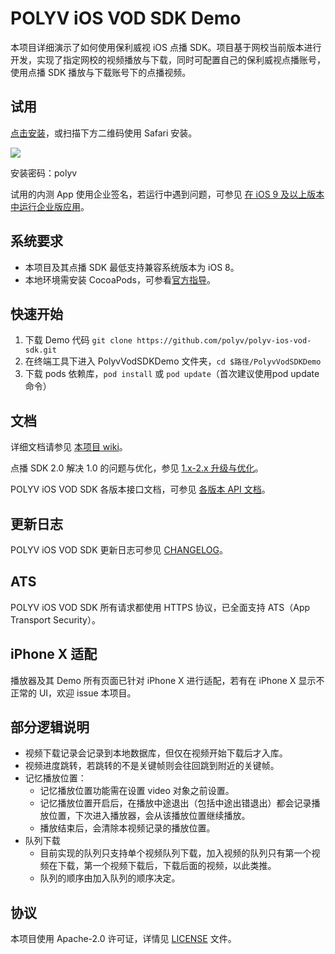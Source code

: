 # POLYV iOS VOD SDK Demo

本项目详细演示了如何使用保利威视 iOS 点播 SDK。项目基于网校当前版本进行开发，实现了指定网校的视频播放与下载，同时可配置自己的保利威视点播账号，使用点播 SDK 播放与下载账号下的点播视频。

## 试用

[点击安装](https://www.pgyer.com/Qtuw)，或扫描下方二维码使用 Safari 安装。

![](https://www.pgyer.com/app/qrcode/Qtuw)

安装密码：polyv

试用的内测 App 使用企业签名，若运行中遇到问题，可参见 [在 iOS 9 及以上版本中运行企业版应用](https://github.com/polyv/polyv-ios-vod-sdk/wiki/RunEnterpriseApp)。

## 系统要求

- 本项目及其点播 SDK 最低支持兼容系统版本为 iOS 8。
- 本地环境需安装 CocoaPods，可参看[官方指导](https://guides.cocoapods.org/)。

## 快速开始

1. 下载 Demo 代码 `git clone https://github.com/polyv/polyv-ios-vod-sdk.git` 
2. 在终端工具下进入 PolyvVodSDKDemo 文件夹，`cd $路径/PolyvVodSDKDemo`
3. 下载 pods 依赖库，`pod install` 或 `pod update`（首次建议使用pod update命令）

## 文档

详细文档请参见 [本项目 wiki](https://github.com/polyv/polyv-ios-vod-sdk/wiki)。

点播 SDK 2.0 解决 1.0 的问题与优化，参见 [1.x-2.x 升级与优化](https://github.com/polyv/polyv-ios-vod-sdk/wiki/Improvement)。

POLYV iOS VOD SDK 各版本接口文档，可参见 [各版本 API 文档](https://github.com/polyv/polyv-ios-vod-sdk/wiki/API)。

## 更新日志

POLYV iOS VOD SDK 更新日志可参见 [CHANGELOG](./CHANGELOG.md)。

## ATS

POLYV iOS VOD SDK 所有请求都使用 HTTPS 协议，已全面支持 ATS（App Transport Security）。

## iPhone X 适配

播放器及其 Demo 所有页面已针对 iPhone X 进行适配，若有在 iPhone X 显示不正常的 UI，欢迎 issue 本项目。

## 部分逻辑说明

- 视频下载记录会记录到本地数据库，但仅在视频开始下载后才入库。
- 视频进度跳转，若跳转的不是关键帧则会往回跳到附近的关键帧。
- 记忆播放位置：
	- 记忆播放位置功能需在设置 video 对象之前设置。
	- 记忆播放位置开启后，在播放中途退出（包括中途出错退出）都会记录播放位置，下次进入播放器，会从该播放位置继续播放。
	- 播放结束后，会清除本视频记录的播放位置。
- 队列下载
	+ 目前实现的队列只支持单个视频队列下载，加入视频的队列只有第一个视频在下载，第一个视频下载后，下载后面的视频，以此类推。
	+ 队列的顺序由加入队列的顺序决定。

## 协议

本项目使用 Apache-2.0 许可证，详情见 [LICENSE](./LICENSE) 文件。
